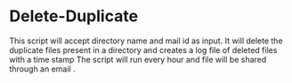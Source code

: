# Delete-Duplicate
This script will accept directory name and mail id as input. It will delete the duplicate files present in a directory and creates a log file of deleted files with a time stamp The script will run every hour and file will be shared through an email .
